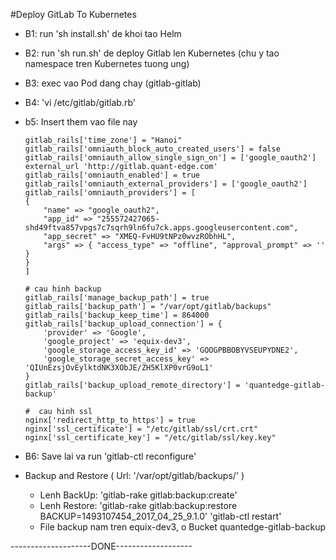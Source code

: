 
<!-- slide -->

#Deploy GitLab To Kubernetes

<!-- slide -->

-   B1: run 'sh install.sh' de khoi tao Helm
-   B2: run 'sh run.sh' de deploy Gitlab len Kubernetes (chu y tao namespace tren Kubernetes tuong ung)
-   B3: exec vao Pod dang chay (gitlab-gitlab)
-   B4: 'vi /etc/gitlab/gitlab.rb'
-   b5: Insert them vao file nay

        gitlab_rails['time_zone'] = "Hanoi"
        gitlab_rails['omniauth_block_auto_created_users'] = false
        gitlab_rails['omniauth_allow_single_sign_on'] = ['google_oauth2']
        external_url 'http://gitlab.quant-edge.com'
        gitlab_rails['omniauth_enabled'] = true
        gitlab_rails['omniauth_external_providers'] = ['google_oauth2']
        gitlab_rails['omniauth_providers'] = [
        {
            "name" => "google_oauth2",
            "app_id" => "255572427065-shd49ftva857vpgs7c7sqrh9ln6fu7ck.apps.googleusercontent.com",
            "app_secret" => "XMEQ-FvHU9tNPz0wvzRObhHL",
            "args" => { "access_type" => "offline", "approval_prompt" => '' }
        }
        ]

        # cau hinh backup
        gitlab_rails['manage_backup_path'] = true
        gitlab_rails['backup_path'] = "/var/opt/gitlab/backups"
        gitlab_rails['backup_keep_time'] = 864000
        gitlab_rails['backup_upload_connection'] = {
            'provider' => 'Google',
            'google_project' => 'equix-dev3',
            'google_storage_access_key_id' => 'GOOGPBBOBYVSEUPYDNE2',
            'google_storage_secret_access_key' => 'QIUnEzsjOvEylktdNK3XObJE/ZH5KlXP0vrG9oL1'
        }
        gitlab_rails['backup_upload_remote_directory'] = 'quantedge-gitlab-backup'

        #  cau hinh ssl
        nginx['redirect_http_to_https'] = true
        nginx['ssl_certificate'] = "/etc/gitlab/ssl/crt.crt"
        nginx['ssl_certificate_key'] = "/etc/gitlab/ssl/key.key"

-   B6: Save lai va run 'gitlab-ctl reconfigure'

-   Backup and Restore ( Url: '/var/opt/gitlab/backups/' )
    -   Lenh BackUp:  'gitlab-rake gitlab:backup:create'
    -   Lenh Restore: 'gitlab-rake gitlab:backup:restore BACKUP=1493107454_2017_04_25_9.1.0'
                      'gitlab-ctl restart'
    -   File backup nam tren equix-dev3, o Bucket quantedge-gitlab-backup

--------------------DONE-------------------